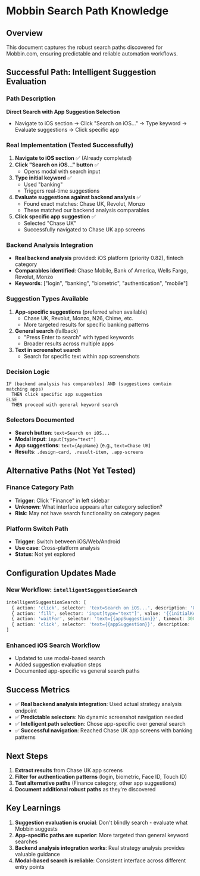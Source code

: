 # Mobbin Search Path Knowledge

## Overview
This document captures the robust search paths discovered for Mobbin.com, ensuring predictable and reliable automation workflows.

## Successful Path: Intelligent Suggestion Evaluation

### Path Description
**Direct Search with App Suggestion Selection**
- Navigate to iOS section → Click "Search on iOS..." → Type keyword → Evaluate suggestions → Click specific app

### Real Implementation (Tested Successfully)
1. **Navigate to iOS section** ✅ (Already completed)
2. **Click "Search on iOS..." button** ✅ 
   - Opens modal with search input
3. **Type initial keyword** ✅ 
   - Used "banking" 
   - Triggers real-time suggestions
4. **Evaluate suggestions against backend analysis** ✅
   - Found exact matches: Chase UK, Revolut, Monzo
   - These matched our backend analysis comparables
5. **Click specific app suggestion** ✅
   - Selected "Chase UK" 
   - Successfully navigated to Chase UK app screens

### Backend Analysis Integration
- **Real backend analysis** provided: iOS platform (priority 0.82), fintech category
- **Comparables identified**: Chase Mobile, Bank of America, Wells Fargo, Revolut, Monzo
- **Keywords**: ["login", "banking", "biometric", "authentication", "mobile"]

### Suggestion Types Available
1. **App-specific suggestions** (preferred when available)
   - Chase UK, Revolut, Monzo, N26, Chime, etc.
   - More targeted results for specific banking patterns
2. **General search** (fallback)
   - "Press Enter to search" with typed keywords
   - Broader results across multiple apps
3. **Text in screenshot search**
   - Search for specific text within app screenshots

### Decision Logic
```
IF (backend analysis has comparables) AND (suggestions contain matching apps)
  THEN click specific app suggestion
ELSE 
  THEN proceed with general keyword search
```

### Selectors Documented
- **Search button**: `text=Search on iOS...`
- **Modal input**: `input[type="text"]`
- **App suggestions**: `text={AppName}` (e.g., `text=Chase UK`)
- **Results**: `.design-card, .result-item, .app-screens`

## Alternative Paths (Not Yet Tested)

### Finance Category Path
- **Trigger**: Click "Finance" in left sidebar
- **Unknown**: What interface appears after category selection?
- **Risk**: May not have search functionality on category pages

### Platform Switch Path
- **Trigger**: Switch between iOS/Web/Android
- **Use case**: Cross-platform analysis
- **Status**: Not yet explored

## Configuration Updates Made

### New Workflow: `intelligentSuggestionSearch`
```typescript
intelligentSuggestionSearch: [
  { action: 'click', selector: 'text=Search on iOS...', description: 'Open search modal' },
  { action: 'fill', selector: 'input[type="text"]', value: '{{initialKeyword}}' },
  { action: 'waitFor', selector: 'text={{appSuggestion}}', timeout: 3000 },
  { action: 'click', selector: 'text={{appSuggestion}}', description: 'Click best matching suggestion' }
]
```

### Enhanced iOS Search Workflow
- Updated to use modal-based search
- Added suggestion evaluation steps
- Documented app-specific vs general search paths

## Success Metrics
- ✅ **Real backend analysis integration**: Used actual strategy analysis endpoint
- ✅ **Predictable selectors**: No dynamic screenshot navigation needed
- ✅ **Intelligent path selection**: Chose app-specific over general search
- ✅ **Successful navigation**: Reached Chase UK app screens with banking patterns

## Next Steps
1. **Extract results** from Chase UK app screens
2. **Filter for authentication patterns** (login, biometric, Face ID, Touch ID)
3. **Test alternative paths** (Finance category, other app suggestions)
4. **Document additional robust paths** as they're discovered

## Key Learnings
1. **Suggestion evaluation is crucial**: Don't blindly search - evaluate what Mobbin suggests
2. **App-specific paths are superior**: More targeted than general keyword searches
3. **Backend analysis integration works**: Real strategy analysis provides valuable guidance
4. **Modal-based search is reliable**: Consistent interface across different entry points
